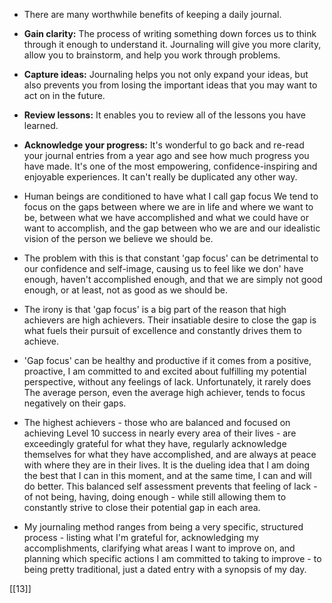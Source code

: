 - There are many worthwhile benefits of keeping  a daily journal.

- **Gain clarity:** The process of writing something down forces us to think through it enough to understand it. Journaling will give you more clarity, allow you to brainstorm, and help you work through problems.

- **Capture ideas:** Journaling helps you not only expand your ideas, but also prevents you from losing the important ideas that you may want to act on in the future.

- **Review lessons:** It enables you to review all of the lessons you have learned.

- **Acknowledge your progress:** It's wonderful to go back and re-read your journal entries from a year ago and see how much progress you have made. It's one of the most empowering, confidence-inspiring and enjoyable experiences. It can't really be duplicated any other way.

- Human beings are conditioned to have what I call gap focus We tend to focus on the gaps between where we are in life and where we want to be, between what we have accomplished and what we could have or want to accomplish, and the gap between who we are and our idealistic vision of the person we believe we should be.

- The problem with this is that constant 'gap focus' can be detrimental to our confidence and self-image, causing us to feel like we don' have enough, haven't accomplished enough, and that we are simply not good enough, or at least, not as good as we should be.

- The irony is that 'gap focus' is a big part of the reason that high achievers are high achievers. Their insatiable desire to close the gap is what fuels their pursuit of excellence and constantly drives them to achieve. 

- 'Gap focus' can be healthy and productive if it comes from a positive, proactive, I am committed to and excited about fulfilling my potential perspective, without any feelings of lack. Unfortunately, it rarely does The average person, even the average high achiever, tends to focus negatively on their gaps.

- The highest achievers - those who are balanced and focused on achieving Level 10 success in nearly every area of their lives - are exceedingly grateful for what they have, regularly acknowledge themselves for what they have accomplished, and are always at peace with where they are in their lives. It is the dueling idea that I am doing the best that I can in this moment, and at the same time, I can and will do better. This balanced self assessment prevents that feeling of lack - of not being, having, doing enough - while still allowing them to constantly strive to close their potential gap in each area.

- My journaling method ranges from being a very specific, structured process - listing what I'm grateful for, acknowledging my accomplishments, clarifying what areas I want to improve on, and planning which specific actions I am committed to taking to improve - to being pretty traditional, just a dated entry with a synopsis of my day.

[[13]]